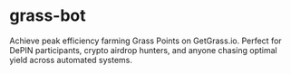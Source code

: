 # grass-bot
Achieve peak efficiency farming Grass Points on GetGrass.io. Perfect for DePIN participants, crypto airdrop hunters, and anyone chasing optimal yield across automated systems.
